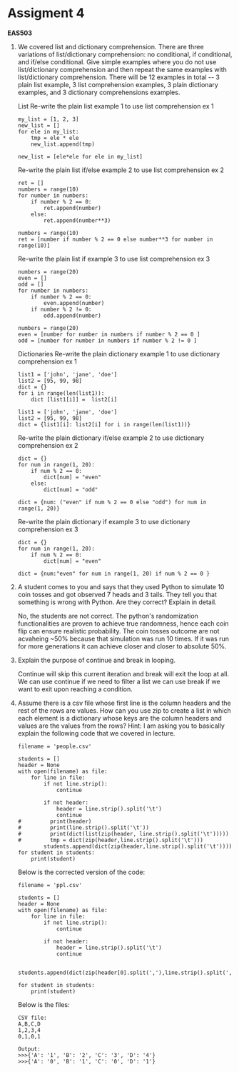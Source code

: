 # Assigment 4
**EAS503**

1. We covered list and dictionary comprehension. There are three variations of list/dictionary comprehension: no conditional, if conditional, and if/else conditional. Give simple examples where you do not use list/dictionary comprehension and then repeat the same examples with list/dictionary comprehension. There will be 12 examples in total -- 3 plain list example, 3 list comprehension examples, 3 plain dictionary examples, and 3 dictionary comprehensions examples.

    List
    Re-write the plain list example 1 to use list comprehension ex 1
    ```
    my_list = [1, 2, 3]
    new_list = []
    for ele in my_list:
        tmp = ele * ele
        new_list.append(tmp)
        
    new_list = [ele*ele for ele in my_list]
    ```
    Re-write the plain list if/else example 2 to use list comprehension ex 2
    ```
    ret = []
    numbers = range(10)
    for number in numbers:
        if number % 2 == 0:
            ret.append(number)
        else:
            ret.append(number**3)
    
    numbers = range(10)
    ret = [number if number % 2 == 0 else number**3 for number in range(10)]
    ```
    Re-write the plain list if example 3 to use list comprehension ex 3
    ```
    numbers = range(20)
    even = []
    odd = []
    for number in numbers:
        if number % 2 == 0:
            even.append(number)
        if number % 2 != 0:
            odd.append(number)
    
    numbers = range(20)
    even = [number for number in numbers if number % 2 == 0 ]
    odd = [number for number in numbers if number % 2 != 0 ]
    ```
    
    Dictionaries
    Re-write the plain dictionary example 1 to use dictionary comprehension ex 1  
    ```
    list1 = ['john', 'jane', 'doe']
    list2 = [95, 99, 98]
    dict = {}
    for i in range(len(list1)):
        dict [list1[i]] =  list2[i]
    
    list1 = ['john', 'jane', 'doe']
    list2 = [95, 99, 98]
    dict = {list1[i]: list2[i] for i in range(len(list1))}
    ```
    Re-write the plain dictionary if/else example 2 to use dictionary comprehension ex 2  
    ```
    dict = {}
    for num in range(1, 20):
        if num % 2 == 0:
            dict[num] = "even"
        else:
            dict[num] = "odd"
    
    dict = {num: ("even" if num % 2 == 0 else "odd") for num in range(1, 20)}
    ```
    Re-write the plain dictionary if example 3 to use dictionary comprehension ex 3
    ```
    dict = {}
    for num in range(1, 20):
        if num % 2 == 0:
            dict[num] = "even"
    
    dict = {num:"even" for num in range(1, 20) if num % 2 == 0 }
    ```
    
2. A student comes to you and says that they used Python to simulate 10 coin tosses and got observed 7 heads and 3 tails. They tell you that something is wrong with Python. Are they correct? Explain in detail.

     No, the students are not correct. The python's randomization functionalities are proven to achieve true randomness, hence each coin flip can ensure realistic probability. The coin tosses outcome are not acvaheing ~50% because that simulation was run 10 times. If it was run for more generations it can achieve closer and closer to absolute 50%.

3. Explain the purpose of continue and break in looping.

    Continue will skip this current iteration and break will exit the loop at all. We can use continue if we need to filter a list we can use break if we want to exit upon reaching a condition.

4. Assume there is a csv file whose first line is the column headers and the rest of the rows are values. How can you use zip to create a list in which each element is a dictionary whose keys are the column headers and values are the values from the rows? Hint: I am asking you to basically explain the following code that we covered in lecture.
    ```
    filename = 'people.csv'
    
    students = []
    header = None
    with open(filename) as file:
        for line in file:
            if not line.strip():
                continue
                
            if not header:
                header = line.strip().split('\t')
                continue
    #         print(header)
    #         print(line.strip().split('\t'))
    #         print(dict(list(zip(header, line.strip().split('\t')))))
    #         tmp = dict(zip(header,line.strip().split('\t')))
            students.append(dict(zip(header,line.strip().split('\t'))))
    for student in students:
        print(student)
    ```
    Below is the corrected version of the code:    
    ```
    filename = 'ppl.csv'
    
    students = []
    header = None
    with open(filename) as file:
        for line in file:
            if not line.strip():
                continue
                
            if not header:
                header = line.strip().split('\t')
                continue
    
            students.append(dict(zip(header[0].split(','),line.strip().split(','))))
          
    for student in students:
        print(student)
    ```
    Below is the files:
    ```
    CSV file:
    A,B,C,D
    1,2,3,4
    0,1,0,1
    
    Output:
    >>>{'A': '1', 'B': '2', 'C': '3', 'D': '4'}
    >>>{'A': '0', 'B': '1', 'C': '0', 'D': '1'}
    ```
    
